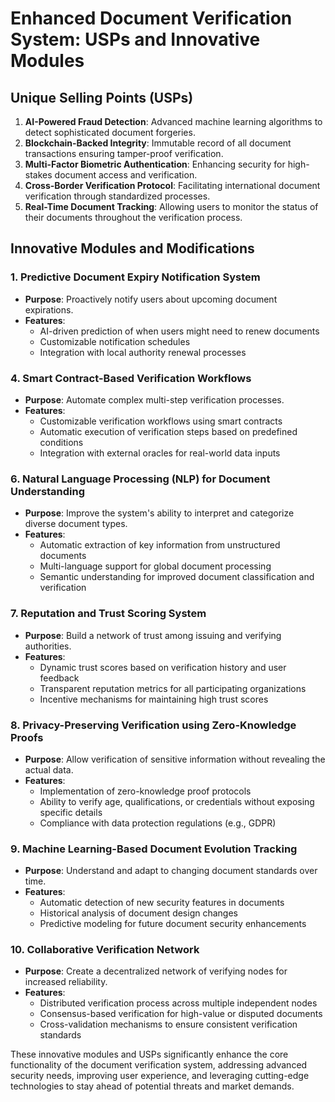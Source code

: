 # Enhanced Document Verification System: USPs and Innovative Modules

## Unique Selling Points (USPs)

1. **AI-Powered Fraud Detection**: Advanced machine learning algorithms to detect sophisticated document forgeries.
2. **Blockchain-Backed Integrity**: Immutable record of all document transactions ensuring tamper-proof verification.
3. **Multi-Factor Biometric Authentication**: Enhancing security for high-stakes document access and verification.
4. **Cross-Border Verification Protocol**: Facilitating international document verification through standardized processes.
5. **Real-Time Document Tracking**: Allowing users to monitor the status of their documents throughout the verification process.

## Innovative Modules and Modifications

### 1. Predictive Document Expiry Notification System
- **Purpose**: Proactively notify users about upcoming document expirations.
- **Features**:
  - AI-driven prediction of when users might need to renew documents
  - Customizable notification schedules
  - Integration with local authority renewal processes

### 4. Smart Contract-Based Verification Workflows
- **Purpose**: Automate complex multi-step verification processes.
- **Features**:
  - Customizable verification workflows using smart contracts
  - Automatic execution of verification steps based on predefined conditions
  - Integration with external oracles for real-world data inputs


### 6. Natural Language Processing (NLP) for Document Understanding
- **Purpose**: Improve the system's ability to interpret and categorize diverse document types.
- **Features**:
  - Automatic extraction of key information from unstructured documents
  - Multi-language support for global document processing
  - Semantic understanding for improved document classification and verification

### 7. Reputation and Trust Scoring System
- **Purpose**: Build a network of trust among issuing and verifying authorities.
- **Features**:
  - Dynamic trust scores based on verification history and user feedback
  - Transparent reputation metrics for all participating organizations
  - Incentive mechanisms for maintaining high trust scores

### 8. Privacy-Preserving Verification using Zero-Knowledge Proofs
- **Purpose**: Allow verification of sensitive information without revealing the actual data.
- **Features**:
  - Implementation of zero-knowledge proof protocols
  - Ability to verify age, qualifications, or credentials without exposing specific details
  - Compliance with data protection regulations (e.g., GDPR)

### 9. Machine Learning-Based Document Evolution Tracking
- **Purpose**: Understand and adapt to changing document standards over time.
- **Features**:
  - Automatic detection of new security features in documents
  - Historical analysis of document design changes
  - Predictive modeling for future document security enhancements

### 10. Collaborative Verification Network
- **Purpose**: Create a decentralized network of verifying nodes for increased reliability.
- **Features**:
  - Distributed verification process across multiple independent nodes
  - Consensus-based verification for high-value or disputed documents
  - Cross-validation mechanisms to ensure consistent verification standards

These innovative modules and USPs significantly enhance the core functionality of the document verification system, addressing advanced security needs, improving user experience, and leveraging cutting-edge technologies to stay ahead of potential threats and market demands.